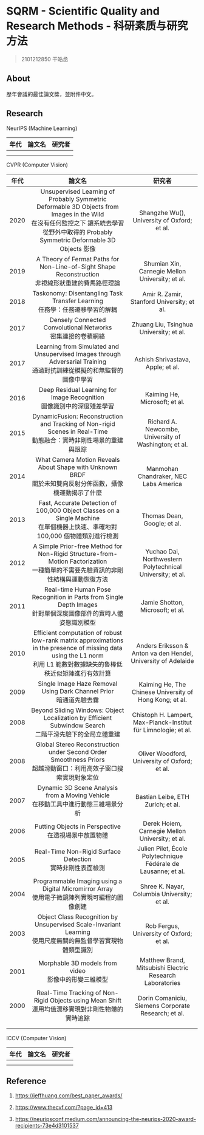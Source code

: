 # SQRM - Scientific Quality and Research Methods - 科研素质与研究方法

> 2101212850 干皓丞

## About

歷年會議的最佳論文獎，並附件中文。

## Research

NeurIPS (Machine Learning)

| 年代 | 論文名 | 研究者 | 
| :----: | :----: | :----: | 
|  |  |  |
|  |  |  |

CVPR (Computer Vision)

| 年代 | 論文名 | 研究者 | 
| :----: | :----: | :----: | 
| 2020 | Unsupervised Learning of Probably Symmetric Deformable 3D Objects from Images in the Wild<br />在沒有任何監控之下 讓系統去學習從野外中取得的 Probably Symmetric Deformable 3D Objects 影像 | Shangzhe Wu(), University of Oxford; et al. |
| 2019 | A Theory of Fermat Paths for Non-Line-of-Sight Shape Reconstruction<br />非視線形狀重建的費馬路徑理論 | Shumian Xin, Carnegie Mellon University; et al. |
| 2018 | Taskonomy: Disentangling Task Transfer Learning<br />任務學：任務遷移學習的解耦 | Amir R. Zamir, Stanford University; et al. |
| 2017 | Densely Connected Convolutional Networks<br />密集連接的卷積網絡 | Zhuang Liu, Tsinghua University; et al. |
| 2017 | Learning from Simulated and Unsupervised Images through Adversarial Training<br />通過對抗訓練從模擬的和無監督的圖像中學習 | Ashish Shrivastava, Apple; et al. |
| 2016 | Deep Residual Learning for Image Recognition<br />圖像識別中的深度殘差學習 | Kaiming He, Microsoft; et al. |
| 2015 | DynamicFusion: Reconstruction and Tracking of Non-rigid Scenes in Real-Time<br />動態融合：實時非剛性場景的重建與跟踪 | Richard A. Newcombe, University of Washington; et al. |
| 2014 | What Camera Motion Reveals About Shape with Unknown BRDF<br />關於未知雙向反射分佈函數，攝像機運動揭示了什麼 | Manmohan Chandraker, NEC Labs America |
| 2013 | Fast, Accurate Detection of 100,000 Object Classes on a Single Machine<br />在單個機器上快速、準確地對 100,000 個物體類別進行檢測 | Thomas Dean, Google; et al. |
| 2012 | A Simple Prior-free Method for Non-Rigid Structure-from-Motion Factorization<br />一種簡單的不需要先驗資訊的非剛性結構與運動恢復方法 | Yuchao Dai, Northwestern Polytechnical University; et al. |
| 2011 | Real-time Human Pose Recognition in Parts from Single Depth Images<br />針對單個深度圖像部件的實時人體姿態識別模型 | Jamie Shotton, Microsoft; et al. |
| 2010 | Efficient computation of robust low-rank matrix approximations in the presence of missing data using the L1 norm<br />利用 L1 範數對數據缺失的魯棒低秩近似矩陣進行有效計算 | Anders Eriksson & Anton va den Hendel, University of Adelaide |
| 2009 | Single Image Haze Removal Using Dark Channel Prior<br />暗通道先驗去霧 | Kaiming He, The Chinese University of Hong Kong; et al. |
| 2008 | Beyond Sliding Windows: Object Localization by Efficient Subwindow Search<br />二階平滑先驗下的全局立體重建  | Chistoph H. Lampert, Max-Planck-Institut für Limnologie; et al. |
| 2008 | Global Stereo Reconstruction under Second Order Smoothness Priors<br />超越滑動窗口：利用高效子窗口搜索實現對象定位 | Oliver Woodford, University of Oxford; et al. |
| 2007 | Dynamic 3D Scene Analysis from a Moving Vehicle<br />在移動工具中進行動態三維場景分析 | Bastian Leibe, ETH Zurich; et al. |
| 2006 | Putting Objects in Perspective <br />在透視場景中放置物體 | Derek Hoiem, Carnegie Mellon University; et al. |
| 2005 | Real-Time Non-Rigid Surface Detection<br />實時非剛性表面檢測 | Julien Pilet, École Polytechnique Fédérale de Lausanne; et al. |
| 2004 | Programmable Imaging using a Digital Micromirror Array<br />使用電子微鏡陣列實現可編程的圖像創建 | Shree K. Nayar, Columbia University; et al. |
| 2003 | Object Class Recognition by Unsupervised Scale-Invariant Learning<br />使用尺度無關的無監督學習實現物體類型識別 | Rob Fergus, University of Oxford; et al. |
| 2001 | Morphable 3D models from video<br />影像中的形變三維模型 | Matthew Brand, Mitsubishi Electric Research Laboratories |
| 2000 | Real-Time Tracking of Non-Rigid Objects using Mean Shift<br />運用均值漂移實現對非剛性物體的實時追踪 | Dorin Comaniciu, Siemens Corporate Research; et al. |
|  |  |  |
|  |  |  |




	
ICCV (Computer Vision)

| 年代 | 論文名 | 研究者 | 
| :----: | :----: | :----: | 
|  |  |  |
|  |  |  |


## Reference

1. https://jeffhuang.com/best_paper_awards/

2. https://www.thecvf.com/?page_id=413

3. https://neuripsconf.medium.com/announcing-the-neurips-2020-award-recipients-73e4d3101537
